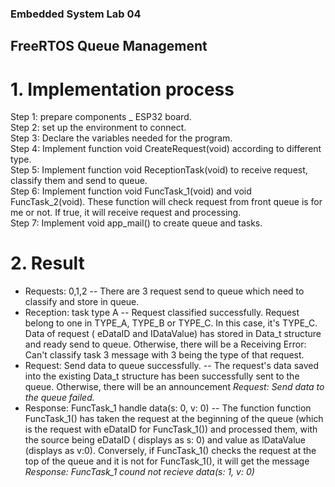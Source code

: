 ### Embedded System Lab 04
## FreeRTOS Queue Management
# 1. Implementation process
  Step 1: prepare components _ ESP32 board.  
  Step 2: set up the environment to connect.  
  Step 3: Declare the variables needed for the program.  
  Step 4: Implement function void CreateRequest(void) according to different type.  
  Step 5: Implement function void ReceptionTask(void) to receive request, classify them and send to queue.  
  Step 6: Implement function void FuncTask_1(void) and void FuncTask_2(void). These function will check request from front queue is for me or not. If true, it will receive   request and processing.   
  Step 7: Implement void app_mail() to create queue and tasks.  

# 2. Result
  - Requests: 0,1,2 -- There are 3 request send to queue which need to classify and store in  queue.  
  - Reception: task type A -- Request classified successfully. Request belong to one in TYPE_A, TYPE_B or TYPE_C. In this case, it's TYPE_C. Data of request ( eDataID and IDataValue) has stored in Data_t structure and ready send to queue. Otherwise, there will be a Receiving Error: Can't classify task 3 message with 3 being the type of that request.  
  - Request: Send data to queue successfully. -- The request's data saved into the existing Data_t structure has been successfully sent to the queue. Otherwise, there will be an announcement _Request: Send data to the queue failed._  
  - Response: FuncTask_1 handle data(s: 0, v: 0) -- The function function FuncTask_1() has taken the request at the beginning of the queue (which is the request with eDataID for FuncTask_1()) and processed them, with the source being eDataID ( displays as s: 0) and value as lDataValue (displays as v:0). Conversely, if FuncTask_1() checks the request at the top of the queue and it is not for FuncTask_1(), it will get the message _Response: FuncTask_1 cound not recieve data(s: 1, v: 0)_
